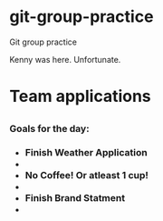 # git-group-practice
Git group practice

Kenny was here. Unfortunate.
<h1>Team applications<h2>

<h3> Goals for the day:<h3>
<ul>
<li>Finish Weather Application<li>
<li>No Coffee! Or atleast 1 cup!<li>
<li>Finish Brand Statment<li>
</ul>